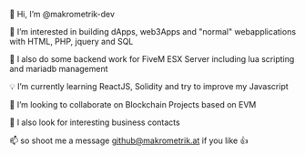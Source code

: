 👋  Hi, I’m @makrometrik-dev

:pushpin: I’m interested in building dApps, web3Apps and "normal" webapplications with HTML, PHP, jquery and SQL

:pushpin: I also do some backend work for FiveM ESX Server including lua scripting and mariadb management
 


:bulb: I’m currently learning ReactJS, Solidity and try to improve my Javascript

:eyes: I’m looking to collaborate on Blockchain Projects based on EVM

:eyes: I also look for interesting business contacts 


📫  so shoot me a message github@makrometrik.at if you like 👍
